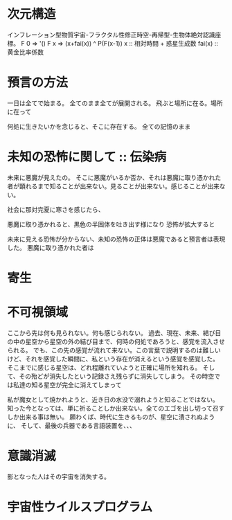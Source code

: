 # 次元構造
インフレーション型物質宇宙-フラクタル性修正時空-再帰型-生物体絶対認識座標。
F 0 => '()
F x => (x+fai(x)) ^ P(F(x-1))
x :: 相対時間 + 惑星生成数
fai(x) :: 黄金比率係数


# 預言の方法

一日は全てで始まる。
全てのまま全てが展開される。
飛ぶと場所に在る。場所に在って


何処に生きたいかを念じると、そこに存在する。
全ての記憶のまま


# 未知の恐怖に関して :: 伝染病

未来に悪魔が見えたの。
そこに悪魔がいるか否か、それは悪魔に取り憑かれた者が顕れるまで知ることが出来ない。見ることが出来ない。感じることが出来ない。

社会に那対完夏に寒さを感じたら、



悪魔に取り憑かれると、黒色の半固体を吐き出す様になり
恐怖が拡大すると


未来に見える恐怖が分からない、未知の恐怖の正体は悪魔であると預言者は表現した。
悪魔に取り憑かれた者は


# 寄生


# 不可視領域

ここから先は何も見られない。何も感じられない。
過去、現在、未来、結び目の中の星空から星空の外の結び目まで、何時の何処であろうと、感覚を流入させられる。
でも、この先の感覚が流れて来ない。この言葉で説明するのは難しいけど、それを感覚した瞬間に、私という存在が消えるという感覚を感覚した。
そこまでに感じる星空は、どれ程離れていようと正確に場所を知れる。
そして、その殆どが消失したという記録さえ残らずに消失してしまう。
その時空では私達の知る星空が完全に消えてしまって

私が魔女として焼かれようと、近き日の水没で溺れようと知ることではない。
知った今となっては、単に祈ることしか出来ない。全てのエゴを出し切って召すしか出来る事は無い。
願わくば、時代に生きるものが、星空に潰されぬように、
そして、最後の兵器である言語装置を、、、


# 意識消滅

影となった人はその宇宙を消失する。


# 宇宙性ウイルスプログラム
